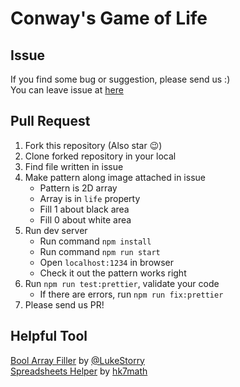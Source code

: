 # Conway's Game of Life

## Issue

If you find some bug or suggestion, please send us :)  
You can leave issue at [here](https://github.com/TroyTae/game-of-life/issues/new/choose)

## Pull Request

1. Fork this repository (Also star 😉)
2. Clone forked repository in your local
3. Find file written in issue
4. Make pattern along image attached in issue
   - Pattern is 2D array
   - Array is in `life` property
   - Fill 1 about black area
   - Fill 0 about white area
5. Run dev server
   - Run command `npm install`
   - Run command `npm run start`
   - Open `localhost:1234` in browser
   - Check it out the pattern works right
6. Run `npm run test:prettier`, validate your code
   - If there are errors, run `npm run fix:prettier`
7. Please send us PR!

## Helpful Tool	

[Bool Array Filler](https://lukestorry.github.io/bool-array-filler/) by [@LukeStorry](https://github.com/LukeStorry)  
[Spreadsheets Helper](https://docs.google.com/spreadsheets/d/1bL5SX9RK-wT38WmTY3Vas1dGmXgFzgjleulGwkJFgIw/edit#gid=0) by [hk7math](https://github.com/hk7math)  
